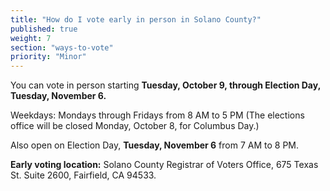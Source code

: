 ```yaml
---
title: "How do I vote early in person in Solano County?"
published: true
weight: 7
section: "ways-to-vote"
priority: "Minor"
---
```


You can vote in person starting **Tuesday, October 9, through Election Day, Tuesday, November 6.**  

Weekdays: Mondays through Fridays from 8 AM to 5 PM (The elections office will be closed Monday, October 8, for Columbus Day.)  

Also open on Election Day, **Tuesday, November 6** from 7 AM to 8 PM.  

**Early voting location:** Solano County Registrar of Voters Office, 675 Texas St. Suite 2600, Fairfield, CA 94533.  
